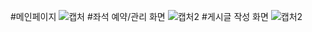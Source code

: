#메인페이지
![캡처](https://user-images.githubusercontent.com/63151413/147772934-e07a1505-632e-44ce-8fbf-9b2c6e019645.PNG)
#좌석 예약/관리 화면
![캡처2](https://user-images.githubusercontent.com/63151413/147772943-2983e92e-6cb1-4064-98b4-31a5cfc0b6fc.PNG)
#게시글 작성 화면
![캡처2](https://user-images.githubusercontent.com/63151413/147772943-2983e92e-6cb1-4064-98b4-31a5cfc0b6fc.PNG)
